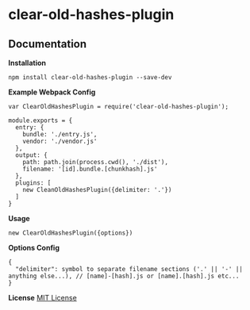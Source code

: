 # clear-old-hashes-plugin


Documentation
-------------

**Installation**
```
npm install clear-old-hashes-plugin --save-dev
```


**Example Webpack Config**
```
var ClearOldHashesPlugin = require('clear-old-hashes-plugin');

module.exports = {
  entry: {
    bundle: './entry.js',
    vendor: './vendor.js'
  },
  output: {
    path: path.join(process.cwd(), './dist'),
    filename: '[id].bundle.[chunkhash].js'
  },
  plugins: [
    new CleanOldHashesPlugin({delimiter: '.'})
  ]
}

```

**Usage**

```
new ClearOldHashesPlugin({options})
```

**Options Config**
```
{
  "delimiter": symbol to separate filename sections ('.' || '-' || anything else...), // [name]-[hash].js or [name].[hash].js etc...
}
```

**License**
[MIT License](http://www.opensource.org/licenses/mit-license.php)
